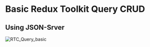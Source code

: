 # Basic Redux Toolkit Query CRUD

## Using JSON-Srver

![RTC_Query_basic](https://user-images.githubusercontent.com/75909425/229007238-21a8848f-da99-4c75-9e74-b35187cb3ffa.PNG)
